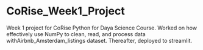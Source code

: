 # CoRise_Week1_Project

Week 1 project for CoRise Python for Daya Science Course.
Worked on how effectively use NumPy to clean, read, and process data withAirbnb_Amsterdam_listings dataset. Thereafter, deployed to streamlit.
